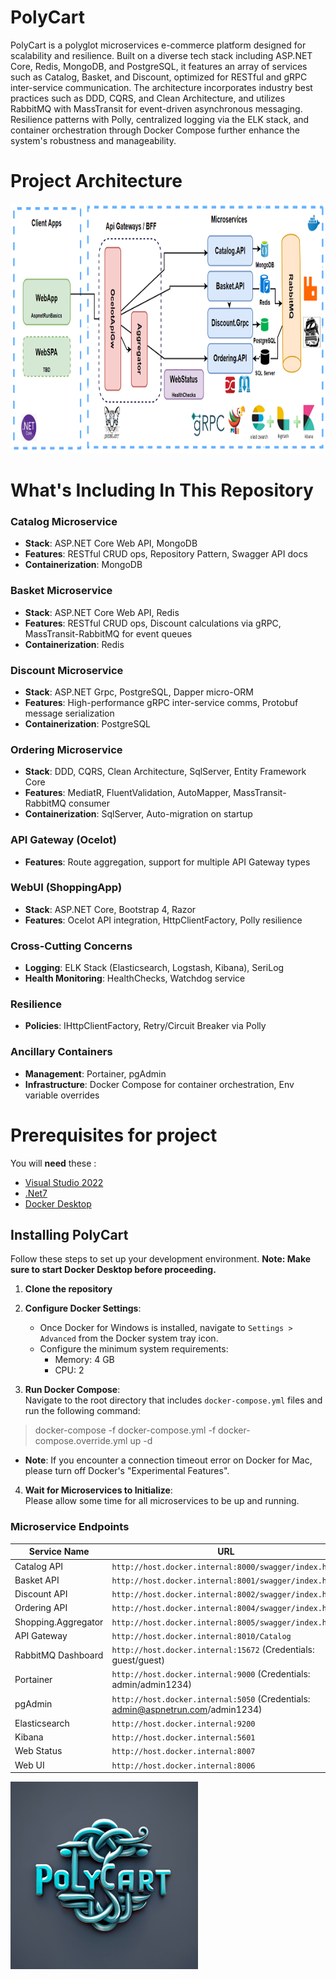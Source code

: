 # PolyCart
PolyCart is a polyglot microservices e-commerce platform designed for scalability and resilience. Built on a diverse tech stack including ASP.NET Core, Redis, MongoDB, and PostgreSQL, it features an array of services such as Catalog, Basket, and Discount, optimized for RESTful and gRPC inter-service communication. The architecture incorporates industry best practices such as DDD, CQRS, and Clean Architecture, and utilizes RabbitMQ with MassTransit for event-driven asynchronous messaging. Resilience patterns with Polly, centralized logging via the ELK stack, and container orchestration through Docker Compose further enhance the system's robustness and manageability.

# Project Architecture
<img src="https://github.com/tyagishubham177/PolyCart/blob/main/img/projarch.png" alt="GitHub Logo" width="600" height="400">

# What's Including In This Repository

### Catalog Microservice
- **Stack**: ASP.NET Core Web API, MongoDB
- **Features**: RESTful CRUD ops, Repository Pattern, Swagger API docs
- **Containerization**: MongoDB

### Basket Microservice
- **Stack**: ASP.NET Core Web API, Redis
- **Features**: RESTful CRUD ops, Discount calculations via gRPC, MassTransit-RabbitMQ for event queues
- **Containerization**: Redis

### Discount Microservice
- **Stack**: ASP.NET Grpc, PostgreSQL, Dapper micro-ORM
- **Features**: High-performance gRPC inter-service comms, Protobuf message serialization
- **Containerization**: PostgreSQL

### Ordering Microservice
- **Stack**: DDD, CQRS, Clean Architecture, SqlServer, Entity Framework Core
- **Features**: MediatR, FluentValidation, AutoMapper, MassTransit-RabbitMQ consumer
- **Containerization**: SqlServer, Auto-migration on startup

### API Gateway (Ocelot)
- **Features**: Route aggregation, support for multiple API Gateway types

### WebUI (ShoppingApp)
- **Stack**: ASP.NET Core, Bootstrap 4, Razor
- **Features**: Ocelot API integration, HttpClientFactory, Polly resilience

### Cross-Cutting Concerns
- **Logging**: ELK Stack (Elasticsearch, Logstash, Kibana), SeriLog
- **Health Monitoring**: HealthChecks, Watchdog service

### Resilience
- **Policies**: IHttpClientFactory, Retry/Circuit Breaker via Polly

### Ancillary Containers
- **Management**: Portainer, pgAdmin
- **Infrastructure**: Docker Compose for container orchestration, Env variable overrides

# Prerequisites for project
You will **need** these :
- [Visual Studio 2022](https://visualstudio.microsoft.com/downloads/)
- [.Net7](https://dotnet.microsoft.com/en-us/download/dotnet/7.0)
- [Docker Desktop](https://www.docker.com/products/docker-desktop/)

## Installing PolyCart

Follow these steps to set up your development environment. **Note: Make sure to start Docker Desktop before proceeding.**

1. **Clone the repository**
   
2. **Configure Docker Settings**:  
   - Once Docker for Windows is installed, navigate to `Settings > Advanced` from the Docker system tray icon.
   - Configure the minimum system requirements:
     - Memory: 4 GB
     - CPU: 2

3. **Run Docker Compose**:  
   Navigate to the root directory that includes `docker-compose.yml` files and run the following command:
> docker-compose -f docker-compose.yml -f docker-compose.override.yml up -d

- **Note**: If you encounter a connection timeout error on Docker for Mac, please turn off Docker's "Experimental Features".

4. **Wait for Microservices to Initialize**:  
Please allow some time for all microservices to be up and running. 

### Microservice Endpoints

| Service Name        | URL                                                         |
|---------------------|-------------------------------------------------------------|
| Catalog API         | `http://host.docker.internal:8000/swagger/index.html`        |
| Basket API          | `http://host.docker.internal:8001/swagger/index.html`        |
| Discount API        | `http://host.docker.internal:8002/swagger/index.html`        |
| Ordering API        | `http://host.docker.internal:8004/swagger/index.html`        |
| Shopping.Aggregator | `http://host.docker.internal:8005/swagger/index.html`        |
| API Gateway         | `http://host.docker.internal:8010/Catalog`                   |
| RabbitMQ Dashboard  | `http://host.docker.internal:15672` (Credentials: guest/guest)|
| Portainer           | `http://host.docker.internal:9000` (Credentials: admin/admin1234)|
| pgAdmin             | `http://host.docker.internal:5050` (Credentials: admin@aspnetrun.com/admin1234)|
| Elasticsearch       | `http://host.docker.internal:9200`                           |
| Kibana              | `http://host.docker.internal:5601`                           |
| Web Status          | `http://host.docker.internal:8007`                           |
| Web UI              | `http://host.docker.internal:8006`                           |



<img src="https://github.com/tyagishubham177/PolyCart/blob/main/img/polycart.jpeg" alt="GitHub Logo" width="300" height="300">
